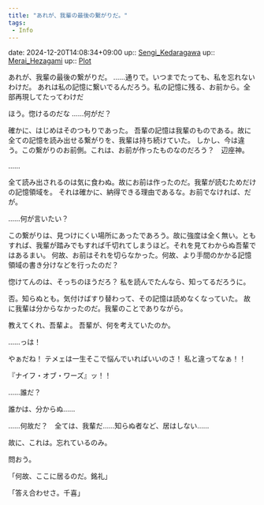 ```yaml
---
title: "あれが、我輩の最後の繋がりだ。"
tags:
 - Info
---
```


date: 2024-12-20T14:08:34+09:00
up:: [Sengi_Kedaragawa](Bar/Novel/Nacaria/Sengi_Kedaragawa.md)
up:: [Merai_Hezagami](Bar/Novel/Nacaria/Merai_Hezagami.md)
up:: [Plot](Bar/Novel/Chaos/Plot.md)

あれが、我輩の最後の繋がりだ。
……通りで。いつまでたっても、私を忘れないわけだ。
あれは私の記憶に繋いでるんだろう。私の記憶に残る、お前から。全部再現してたってわけだ

ほう。惚けるのだな
……何がだ？

確かに、はじめはそのつもりであった。
吾輩の記憶は我輩のものである。故に全ての記憶を読み出せる繋がりを、我輩は持ち続けていた。
しかし、今は違う。この繋がりのお前側。これは、お前が作ったものなのだろう？　辺座神。

……

全て読み出されるのは気に食わぬ。故にお前は作ったのだ。我輩が読むためだけの記憶領域を。
それは確かに、納得できる理由であるな。お前でなければ、だが。

……何が言いたい？

この繋がりは、見つけにくい場所にあったであろう。故に強度は全く無い。ともすれば、我輩が踏みでもすれば千切れてしまうほど。それを見てわからぬ吾輩ではあるまい。
何故、お前はそれを切らなかった。何故、より手間のかかる記憶領域の書き分けなどを行ったのだ？

惚けてんのは、そっちのほうだろ？
私を読んでたんなら、知ってるだろうに。

否。知らぬとも。気付けばすり替わって、その記憶は読めなくなっていた。
故に我輩は分からなかったのだ。我輩のことでありながら。

教えてくれ、吾輩よ。
吾輩が、何を考えていたのか。


……っは！

やぁだね！
テメェは一生そこで悩んでいればいいのさ！
私と違ってなぁ！！

『ナイフ・オブ・ワーズ』ッ！！





……誰だ？

誰かは、分からぬ……

……何故だ？　全ては、我輩だ……知らぬ者など、居はしない……


故に、これは。忘れているのみ。

問おう。


「何故、ここに居るのだ。銘礼」

「答え合わせさ。千喜」